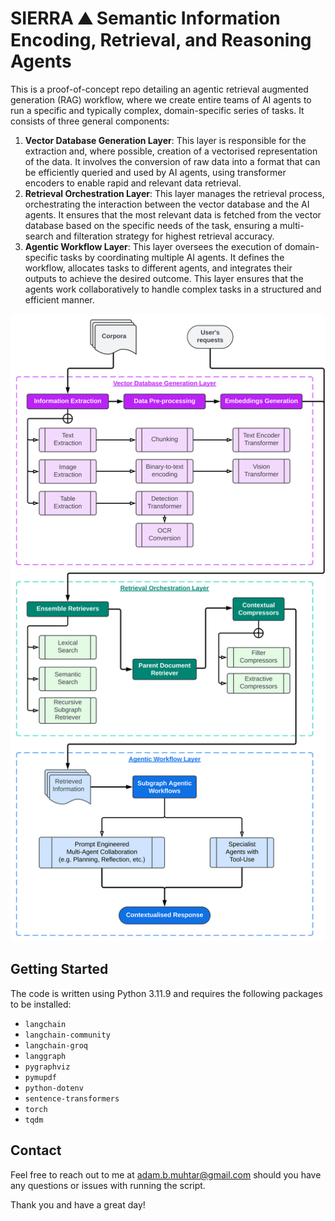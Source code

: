 # **SIERRA ⛰️ Semantic Information Encoding, Retrieval, and Reasoning Agents**

This is a proof-of-concept repo detailing an agentic retrieval augmented generation (RAG) workflow, where we create entire teams of AI agents to run a specific and typically complex, domain-specific series of tasks. It consists of three general components:
1. **Vector Database Generation Layer**: This layer is responsible for the extraction and, where possible, creation of a vectorised representation of the data. It involves the conversion of raw data into a format that can be efficiently queried and used by AI agents, using transformer encoders to enable rapid and relevant data retrieval.
2. **Retrieval Orchestration Layer**: This layer manages the retrieval process, orchestrating the interaction between the vector database and the AI agents. It ensures that the most relevant data is fetched from the vector database based on the specific needs of the task, ensuring a multi-search and filteration strategy for highest retrieval accuracy.
3. **Agentic Workflow Layer**: This layer oversees the execution of domain-specific tasks by coordinating multiple AI agents. It defines the workflow, allocates tasks to different agents, and integrates their outputs to achieve the desired outcome. This layer ensures that the agents work collaboratively to handle complex tasks in a structured and efficient manner.

![flowchart](images/sierra-flowchart.svg)

## Getting Started
The code is written using Python 3.11.9 and requires the following packages to be installed:
* `langchain`
* `langchain-community`
* `langchain-groq`
* `langgraph`
* `pygraphviz`
* `pymupdf`
* `python-dotenv`
* `sentence-transformers`
* `torch`
* `tqdm`

## Contact
Feel free to reach out to me at [adam.b.muhtar@gmail.com](mailto:adam.b.muhtar@gmail.com) should you have any questions or issues with running the script.

Thank you and have a great day!